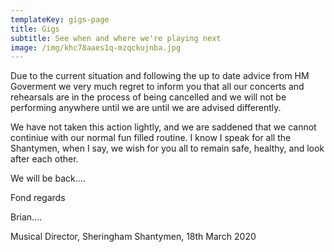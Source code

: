 ```yaml
---
templateKey: gigs-page
title: Gigs
subtitle: See when and where we're playing next
image: /img/khc78aaes1q-mzqckujnba.jpg
---
```

Due to the current situation and following the up to date advice from HM Goverment we very much regret to inform you that all our concerts and rehearsals are in the process of being cancelled and we will not be performing anywhere until we are until we are advised differently.

We have not taken this action lightly, and we are saddened that we cannot  continiue with our normal fun filled  routine.  I know I speak for all the Shantymen, when I say, we wish for you all to remain safe, healthy, and look after each other.

We will be back....

Fond regards

Brian....

Musical Director, Sheringham Shantymen, 18th March 2020
